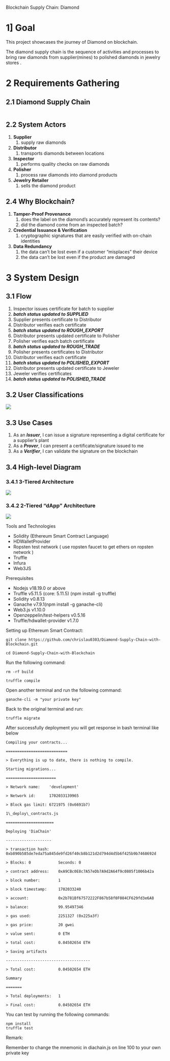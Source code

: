<a name="_j1dzk59pydum"></a>Blockchain Supply Chain: Diamond
# <a name="_uglnqryuygy1"></a>1] Goal
This project showcases the journey of Diamond on blockchain.

The diamond supply chain is the sequence of activities and processes to bring raw diamonds from supplier(mines) to polished diamonds in jewelry stores .

# <a name="_2kis8k5qx05m"></a>2 Requirements Gathering
## <a name="_95hjnsqf89iu"></a>2.1 Diamond Supply Chain
![]()

## <a name="_s9yzdjfukr2"></a>2.2 System Actors
1. **Supplier**
   1. supply raw diamonds
1. **Distributor**
   1. transports diamonds between locations
1. **Inspector**
   1. performs quality checks on raw diamonds
1. **Polisher**
   1. process raw diamonds into diamond products
1. **Jewelry Retailer**
   1. sells the diamond product

## <a name="_szsa62uhtyko"></a>2.4 Why Blockchain?
1. **Tamper-Proof Provenance**
   1. does the label on the diamond’s accurately represent its contents?
   1. did the diamond come from an inspected batch?
1. **Credential Issuance & Verification**
   1. cryptographic signatures that are easily verified with on-chain identities
1. **Data Redundancy**
   1. the data can’t be lost even if a customer “misplaces” their device
   1. the data can’t be lost even if the product are damaged
# <a name="_47i8ei5qmtyl"></a>
# <a name="_efg3v19t08au"></a>3 System Design
## <a name="_s258j3ox3vz2"></a>3.1 Flow
1. Inspector issues certificate for batch to supplier
1. ***batch status updated to SUPPLIED***
1. Supplier presents certificate to Distributor
1. Distributor verifies each certificate
1. ***batch status updated to ROUGH\_EXPORT***
1. Distributor presents updated certificate to Polisher
1. Polisher verifies each batch certificate
1. ***batch status updated to ROUGH\_TRADE***
1. Polisher presents certificates to Distributor
1. Distributor verifies each certificate
1. ***batch status updated to POLISHED\_EXPORT***
1. Distributor presents updated certificate to Jeweler
1. Jeweler verifies certificates
1. ***batch status updated to POLISHED\_TRADE***
## <a name="_n7wsp7frcbz1"></a>3.2 User Classifications
![](https://github.com/chrislau0303/Diamond-Supply-Chain-with-Blockchain/blob/main/assets/User-Classification%20.png)
## <a name="_2t118p6sl17h"></a>3.3 Use Cases
1. As an ***Issuer***, I can issue a signature representing a digital certificate for a supplier’s plant
1. As a ***Prover***, I can present a certificate/signature issued to me
1. As a ***Verifier***, I can validate the signature on the blockchain
## <a name="_ij7e6kns825"></a>3.4 High-level Diagram
### <a name="_vbgkwh4hdqoq"></a>3.4.1 3-Tiered Architecture
![](https://github.com/chrislau0303/Diamond-Supply-Chain-with-Blockchain/blob/main/assets/3-Tiered%20Architecture.png)
### <a name="_wfhxvu5hls6y"></a>3.4.2 2-Tiered “dApp” Architecture
![](https://github.com/chrislau0303/Diamond-Supply-Chain-with-Blockchain/blob/main/assets/2-Tiered%20%22dApp%22%20Architecture.png)


Tools and Technologies

- Solidity (Ethereum Smart Contract Language)
- HDWalletProvider
- Ropsten test network ( use ropsten faucet to get ethers on ropsten network )
- Truffle
- Infura
- Web3JS

Prerequisites

- Nodejs v18.19.0 or above
- Truffle v5.11.5 (core: 5.11.5) (npm install -g truffle)
- Solidity v0.8.13
- Ganache v7.9.1(npm install -g ganache-cli)
- Web3.js v1.10.0
- Openzeppelin/test-helpers v0.5.16
- Truffle/hdwallet-provider v1.7.0

Setting up Ethereum Smart Contract:
```
git clone https://github.com/chrislau0303/Diamond-Supply-Chain-with-Blockchain.git

cd Diamond-Supply-Chain-with-Blockchain
```
Run the following command:
```
rm -rf build

truffle compile
```

Open another terminal and run the following command:
```
ganache-cli -m "your private key"
```

Back to the original terminal and run:

```
truffle migrate
```

After successfully deployment you will get response in bash terminal like below
```
Compiling your contracts...

===========================

> Everything is up to date, there is nothing to compile.

Starting migrations...

======================

> Network name:    'development'

> Network id:      1702033139965

> Block gas limit: 6721975 (0x6691b7)

1\_deploy\_contracts.js

=====================

Deploying 'DiaChain'

--------------------

> transaction hash:    0xb890b585de7eda75a845de9fd26f40cb8b121d2d794d4d5b6f425b9b7468692d

> Blocks: 0            Seconds: 0

> contract address:    0xA9CBc0E8c7A57eDb7A9d2A64f9c0805f1006b42a

> block number:        1

> block timestamp:     1702033240

> account:             0x2b781Bf67572222F867b58f0F084CF629fd3e6A8

> balance:             99.95497346

> gas used:            2251327 (0x225a3f)

> gas price:           20 gwei

> value sent:          0 ETH

> total cost:          0.04502654 ETH

> Saving artifacts

-------------------------------------

> Total cost:          0.04502654 ETH

Summary

=======

> Total deployments:   1

> Final cost:          0.04502654 ETH
```
You can test by running the following commands:
```
npm install
truffle test
```

Remark:

Remember to change the mnemonic in diachain.js on line 100 to your own private key

